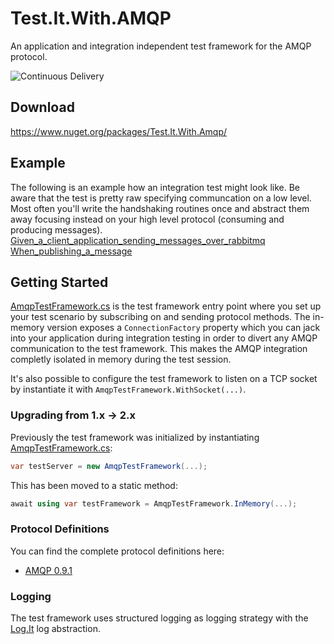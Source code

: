 # Test.It.With.AMQP
An application and integration independent test framework for the AMQP protocol.

![Continuous Delivery](https://github.com/Fresa/test-it-with-amqp/workflows/Continuous%20Delivery/badge.svg)

## Download
https://www.nuget.org/packages/Test.It.With.Amqp/

## Example
The following is an example how an integration test might look like. Be aware that the test is pretty raw specifying communcation on a low level. Most often you'll write the handshaking routines once and abstract them away focusing instead on your high level protocol (consuming and producing messages).
[Given_a_client_application_sending_messages_over_rabbitmq When_publishing_a_message][TestExample]

## Getting Started
[AmqpTestFramework.cs] is the test framework entry point where you set up your test scenario by subscribing on and sending protocol methods. The in-memory version exposes a `ConnectionFactory` property  which you can jack into your application during integration testing in order to divert any AMQP communication to the test framework. This makes the AMQP integration completly isolated in memory during the test session.

It's also possible to configure the test framework to listen on a TCP socket by instantiate it with `AmqpTestFramework.WithSocket(...)`.

### Upgrading from 1.x -> 2.x
Previously the test framework was initialized by instantiating [AmqpTestFramework.cs]:
```c#
var testServer = new AmqpTestFramework(...);
``` 
This has been moved to a static method:
```c#
await using var testFramework = AmqpTestFramework.InMemory(...);
``` 

### Protocol Definitions
You can find the complete protocol definitions here:
- [AMQP 0.9.1][Amqp091ProtocolDefinitionRepository]

### Logging
The test framework uses structured logging as logging strategy with the [Log.It][LogItRepository] log abstraction.

[AmqpTestFramework.cs]: <https://github.com/Fresa/Test.It.With.AMQP/blob/master/Test.It.With.Amqp/AmqpTestFramework.cs>
[Amqp091ProtocolDefinitionRepository]:
<https://github.com/Fresa/Test.It.With.AMQP.091.Protocol>
[LogItRepository]:
<https://github.com/Fresa/Log.It>
[TestExample]:
https://github.com/Fresa/Test.It.With.RabbitMQ.091/blob/master/Tests/Test.It.With.RabbitMQ.091.Integration.Tests/When_publishing_messages.cs
